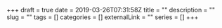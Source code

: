 +++ 
draft = true
date = 2019-03-26T07:31:58Z
title = ""
description = ""
slug = "" 
tags = []
categories = []
externalLink = ""
series = []
+++
